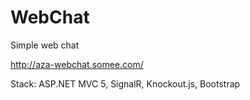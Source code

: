 # WebChat
Simple web chat 

http://aza-webchat.somee.com/


Stack: ASP.NET MVC 5, SignalR, Knockout.js, Bootstrap
